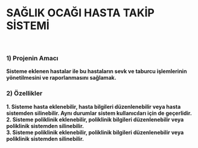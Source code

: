 # SAĞLIK OCAĞI HASTA TAKİP SİSTEMİ
<br/>

### 1) Projenin Amacı
**Sisteme eklenen hastalar ile bu hastaların sevk ve taburcu işlemlerinin yönetilmesini ve raporlanmasını sağlamak.**

### 2) Özellikler
**1. Sisteme hasta eklenebilir, hasta bilgileri düzenlenebilir veya hasta sistemden silinebilir. Aynı durumlar sistem kullanıcıları için de geçerlidir.**  
**2. Sisteme poliklinik eklenebilir, poliklinik bilgileri düzenlenebilir veya poliklinik sistemden silinebilir.**  
**3. Sisteme poliklinik eklenebilir, poliklinik bilgileri düzenlenebilir veya poliklinik sistemden silinebilir.**
